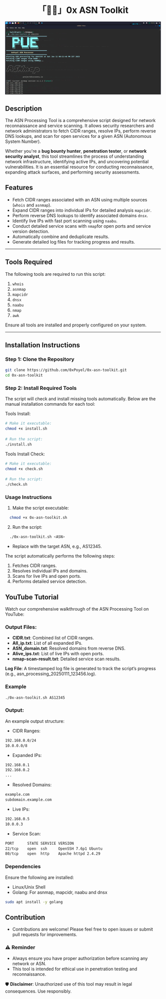 <h1 align="center">「🐦‍🔥」0x ASN Toolkit</h1>

<p align="center"><img src="assets/Screenshot.png"></p>

## Description

The ASN Processing Tool is a comprehensive script designed for network reconnaissance and service scanning. It allows security researchers and network administrators to fetch CIDR ranges, resolve IPs, perform reverse DNS lookups, and scan for open services for a given ASN (Autonomous System Number).

Whether you're a **bug bounty hunter**, **penetration tester**, or **network security analyst**, this tool streamlines the process of understanding network infrastructure, identifying active IPs, and uncovering potential vulnerabilities. It is an essential resource for conducting reconnaissance, expanding attack surfaces, and performing security assessments.

## Features
- Fetch CIDR ranges associated with an ASN using multiple sources (`whois` and `asnmap`).
- Expand CIDR ranges into individual IPs for detailed analysis `mapcidr`.
- Perform reverse DNS lookups to identify associated domains `dnsx`.
- Identify live IPs with fast port scanning using `naabu`.
- Conduct detailed service scans with `nmap`for open ports and service version detection.
- Automatically combine and deduplicate results.
- Generate detailed log files for tracking progress and results.

---

## Tools Required
The following tools are required to run this script:
1. `whois`
2. `asnmap`
3. `mapcidr`
4. `dnsx`
5. `naabu`
6. `nmap`
7. `awk`

Ensure all tools are installed and properly configured on your system.

---

## Installation Instructions

### Step 1: Clone the Repository
```bash
git clone https://github.com/0xPoyel/0x-asn-toolkit.git
cd 0x-asn-toolkit
```
### Step 2: Install Required Tools
The script will check and install missing tools automatically. Below are the manual installation commands for each tool:

Tools Install:
```bash
# Make it executable:
chmod +x install.sh

# Run the script:
./install.sh
```

Tools Install Check: 

```bash
# Make it executable:
chmod +x check.sh

# Run the script:
./check.sh
```

### Usage Instructions
1. Make the script executable:
```bash
  chmod +x 0x-asn-toolkit.sh
```
2. Run the script:
```bash
  ./0x-asn-toolkit.sh <ASN>
```
- Replace <ASN> with the target ASN, e.g., AS12345.

The script automatically performs the following steps:

1. Fetches CIDR ranges.
2. Resolves individual IPs and domains.
3. Scans for live IPs and open ports.
4. Performs detailed service detection.

## **YouTube Tutorial**
Watch our comprehensive walkthrough of the ASN Processing Tool on YouTube:  


### Output Files:
- **CIDR.txt**: Combined list of CIDR ranges.
- **All_ip.txt**: List of all expanded IPs.
- **ASN_domain.txt**: Resolved domains from reverse DNS.
- **Alive_ips.txt**: List of live IPs with open ports.
- **nmap-scan-result.txt**: Detailed service scan results.

**Log File**: A timestamped log file is generated to track the script’s progress (e.g., asn_processing_20250111_123456.log).
  
### Example
```bash
./0x-asn-toolkit.sh AS12345
```
### Output:
An example output structure:
- CIDR Ranges:
```bash
192.168.0.0/24
10.0.0.0/8
```
- Expanded IPs:
```bash
192.168.0.1
192.168.0.2
...
```
- Resolved Domains:
```bash
example.com
subdomain.example.com
```
- Live IPs:
```bash
192.168.0.5
10.0.0.3
```
- Service Scan:
```bash
PORT      STATE SERVICE VERSION
22/tcp    open  ssh     OpenSSH 7.6p1 Ubuntu
80/tcp    open  http    Apache httpd 2.4.29
```
### Dependencies
Ensure the following are installed:
- Linux/Unix Shell
- Golang: For asnmap, mapcidr, naabu and dnsx
```bash
sudo apt install -y golang
```
## Contribution
- Contributions are welcome! Please feel free to open issues or submit pull requests for improvements.

### ⚠️ Reminder
- Always ensure you have proper authorization before scanning any network or ASN.
- This tool is intended for ethical use in penetration testing and reconnaissance.

🛡️ **Disclaimer**: Unauthorized use of this tool may result in legal consequences. Use responsibly.


